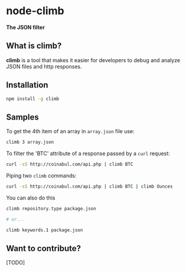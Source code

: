 # node-climb

**The JSON filter**

## What is climb?

__climb__ is a tool that makes it easier for developers to debug and analyze JSON files and
 http responses.

## Installation

```bash
npm install -g climb
```

## Samples

To get the 4th item of an array in `array.json` file use:
```bash
climb 3 array.json
```

To filter the 'BTC' attribute of a response passed by a `curl` request:
```bash
curl -sS http://coinabul.com/api.php | climb BTC
```

Piping two `climb` commands:
```bash
curl -sS http://coinabul.com/api.php | climb BTC | climb Ounces
```

You can also do this
```bash
climb repository.type package.json

# or...

climb keywords.1 package.json

```

## Want to contribute?

[TODO]
